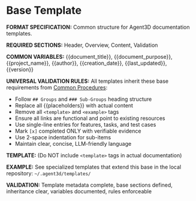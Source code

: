 # Base Template

**FORMAT SPECIFICATION:** Common structure for Agent3D documentation templates.

**REQUIRED SECTIONS:** Header, Overview, Content, Validation

**COMMON VARIABLES:** {{document_title}}, {{document_purpose}}, {{project_name}}, {{author}}, {{creation_date}}, {{last_updated}}, {{version}}

**UNIVERSAL VALIDATION RULES:**
All templates inherit these base requirements from [Common Procedures](../docs/COMMON-PROCEDURES.md#common-validation-checklist):
- Follow `## Groups` and `### Sub-Groups` heading structure
- Replace all {{placeholders}} with actual content
- Remove all `<template>` and `<example>` tags
- Ensure all links are functional and point to existing resources
- Use single-line entries for features, tasks, and test cases
- Mark `[x]` completed ONLY with verifiable evidence
- Use 2-space indentation for sub-items
- Maintain clear, concise, LLM-friendly language

**TEMPLATE:** (Do NOT include `<template>` tags in actual documentation)
<template>
# {{document_title}}

**DOCUMENT METADATA:**
- **Purpose**: {{document_purpose}}
- **Author**: {{author}}
- **Created**: {{creation_date}}
- **Last Updated**: {{last_updated}}
- **Version**: {{version}}

## Overview

{{overview_content}}

## {{content_section_title}}

{{main_content}}

## Validation Checklist

**Validation:**
- [ ] All universal validation rules from [Common Procedures](../docs/COMMON-PROCEDURES.md#common-validation-checklist) are met
- [ ] Document title is descriptive and follows naming conventions
- [ ] All required sections are present and complete
- [ ] Content is clear, concise, and serves the document purpose

**Template-Specific Requirements:**
{{additional_validation_rules}}
</template>

**EXAMPLE:** See specialized templates that extend this base in the local repository: `~/.agent3d/templates/`

**VALIDATION:** Template metadata complete, base sections defined, inheritance clear, variables documented, rules enforceable
